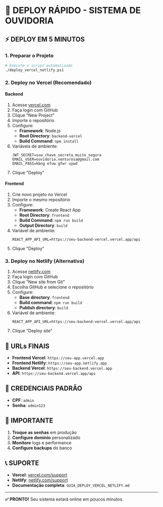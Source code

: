 # 🚀 DEPLOY RÁPIDO - SISTEMA DE OUVIDORIA

## ⚡ DEPLOY EM 5 MINUTOS

### 1. Preparar o Projeto
```bash
# Execute o script automatizado
./deploy_vercel_netlify.ps1
```

### 2. Deploy no Vercel (Recomendado)

#### Backend
1. Acesse [vercel.com](https://vercel.com)
2. Faça login com GitHub
3. Clique "New Project"
4. Importe o repositório
5. Configure:
   - **Framework**: Node.js
   - **Root Directory**: `backend-vercel`
   - **Build Command**: `npm install`
6. Variáveis de ambiente:
   ```
   JWT_SECRET=sua_chave_secreta_muito_segura
   EMAIL_USER=ouvidoria.venturosa@gmail.com
   EMAIL_PASS=kbng efuw gfwr uywd
   ```
7. Clique "Deploy"

#### Frontend
1. Crie novo projeto no Vercel
2. Importe o mesmo repositório
3. Configure:
   - **Framework**: Create React App
   - **Root Directory**: `frontend`
   - **Build Command**: `npm run build`
   - **Output Directory**: `build`
4. Variável de ambiente:
   ```
   REACT_APP_API_URL=https://seu-backend-vercel.vercel.app/api
   ```
5. Clique "Deploy"

### 3. Deploy no Netlify (Alternativa)

1. Acesse [netlify.com](https://netlify.com)
2. Faça login com GitHub
3. Clique "New site from Git"
4. Escolha GitHub e selecione o repositório
5. Configure:
   - **Base directory**: `frontend`
   - **Build command**: `npm run build`
   - **Publish directory**: `build`
6. Variável de ambiente:
   ```
   REACT_APP_API_URL=https://seu-backend-vercel.vercel.app/api
   ```
7. Clique "Deploy site"

## 🔗 URLs FINAIS

- **Frontend Vercel**: `https://seu-app.vercel.app`
- **Frontend Netlify**: `https://seu-app.netlify.app`
- **Backend Vercel**: `https://seu-backend.vercel.app`
- **API**: `https://seu-backend.vercel.app/api`

## 🔐 CREDENCIAIS PADRÃO

- **CPF**: `admin`
- **Senha**: `admin123`

## 🚨 IMPORTANTE

1. **Troque as senhas** em produção
2. **Configure domínio** personalizado
3. **Monitore** logs e performance
4. **Configure backups** do banco

## 📞 SUPORTE

- **Vercel**: [vercel.com/support](https://vercel.com/support)
- **Netlify**: [netlify.com/support](https://netlify.com/support)
- **Documentação completa**: `GUIA_DEPLOY_VERCEL_NETLIFY.md`

---

**✅ PRONTO!** Seu sistema estará online em poucos minutos. 